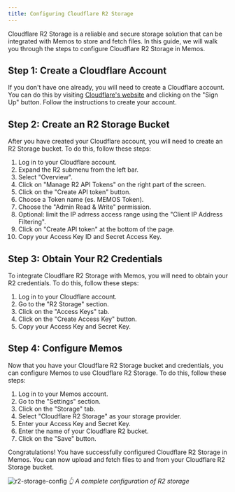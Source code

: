 ```yaml
---
title: Configuring Cloudflare R2 Storage
---
```


Cloudflare R2 Storage is a reliable and secure storage solution that can be integrated with Memos to store and fetch files. In this guide, we will walk you through the steps to configure Cloudflare R2 Storage in Memos.

## Step 1: Create a Cloudflare Account

If you don't have one already, you will need to create a Cloudflare account. You can do this by visiting [Cloudflare's website](https://www.cloudflare.com/) and clicking on the "Sign Up" button. Follow the instructions to create your account.

## Step 2: Create an R2 Storage Bucket

After you have created your Cloudflare account, you will need to create an R2 Storage bucket. To do this, follow these steps:

1. Log in to your Cloudflare account.
2. Expand the R2 submenu from the left bar.
3. Select "Overview".
4. Click on "Manage R2 API Tokens" on the right part of the screen.
5. Click on the "Create API token" button.
6. Choose a Token name (es. MEMOS Token).
7. Choose the "Admin Read & Write" permission.
8. Optional: limit the IP adrress access range using the "Client IP Address Filtering".
9. Click on "Create API token" at the bottom of the page.
10. Copy your Access Key ID and Secret Access Key.

## Step 3: Obtain Your R2 Credentials

To integrate Cloudflare R2 Storage with Memos, you will need to obtain your R2 credentials. To do this, follow these steps:

1. Log in to your Cloudflare account.
2. Go to the "R2 Storage" section.
3. Click on the "Access Keys" tab.
4. Click on the "Create Access Key" button.
5. Copy your Access Key and Secret Key.

## Step 4: Configure Memos

Now that you have your Cloudflare R2 Storage bucket and credentials, you can configure Memos to use Cloudflare R2 Storage. To do this, follow these steps:

1. Log in to your Memos account.
2. Go to the "Settings" section.
3. Click on the "Storage" tab.
4. Select "Cloudflare R2 Storage" as your storage provider.
5. Enter your Access Key and Secret Key.
6. Enter the name of your Cloudflare R2 bucket.
7. Click on the "Save" button.

Congratulations! You have successfully configured Cloudflare R2 Storage in Memos. You can now upload and fetch files to and from your Cloudflare R2 Storage bucket.

![r2-storage-config](/content/docs/advanced-settings/cloudflare-r2/r2-storage-config.png)
_👆 A complete configuration of R2 storage_
